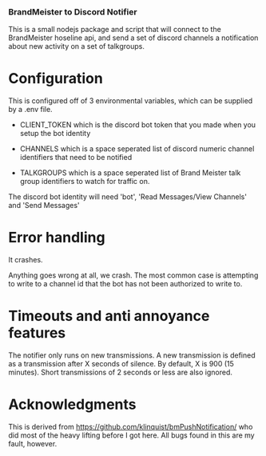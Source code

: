 ### BrandMeister to Discord Notifier

This is a small nodejs package and script that will connect to the 
BrandMeister hoseline api, and send a set of discord channels a 
notification about new activity on a set of talkgroups.

# Configuration
This is configured off of 3 environmental variables, which can be
supplied by a .env file.

* CLIENT_TOKEN which is the discord bot token that you made when you
setup the bot identity

* CHANNELS which is a space seperated list of discord numeric channel
identifiers that need to be notified

* TALKGROUPS which is a space seperated list of Brand Meister talk 
group identifiers to watch for traffic on.

The discord bot identity will need 'bot', 'Read Messages/View Channels'
and 'Send Messages'

# Error handling
It crashes. 

Anything goes wrong at all, we crash.  The most common case is attempting
to write to a channel id that the bot has not been authorized to write
to.

# Timeouts and anti annoyance features

The notifier only runs on new transmissions.  A new transmission is 
defined as a transmission after X seconds of silence.  By default, X 
is 900 (15 minutes).  Short transmissions of 2 seconds or less are also
ignored.

# Acknowledgments

This is derived from https://github.com/klinquist/bmPushNotification/ 
who did most of the heavy lifting before I got here.  All bugs found
in this are my fault, however.

